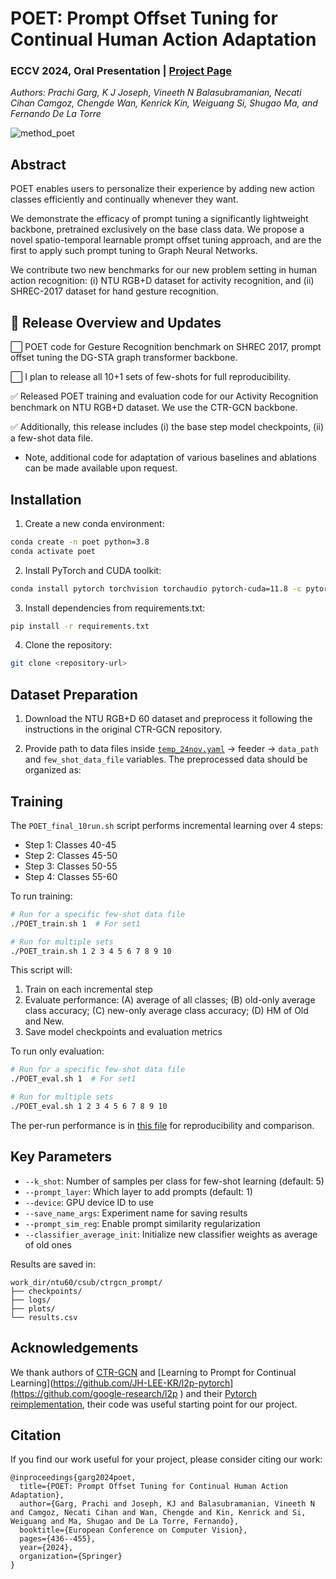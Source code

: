 # POET: Prompt Offset Tuning for Continual Human Action Adaptation

### ECCV 2024, Oral Presentation | [Project Page](https://humansensinglab.github.io/POET-continual-action-recognition/)

*Authors: Prachi Garg, K J Joseph, Vineeth N Balasubramanian, Necati Cihan Camgoz, Chengde Wan, Kenrick Kin, Weiguang Si, Shugao Ma, and Fernando De La Torre*

![method_poet](https://github.com/user-attachments/assets/41c9716f-ee8e-47c2-9cb0-08afc1231f5e)

## Abstract
POET enables users to personalize their experience by adding new action classes efficiently and continually whenever they want.

We demonstrate the efficacy of prompt tuning a significantly lightweight backbone, pretrained exclusively on the base class data. We propose a novel spatio-temporal learnable prompt offset tuning approach, and are the first to apply such prompt tuning to Graph Neural Networks.

We contribute two new benchmarks for our new problem setting in human action recognition: (i) NTU RGB+D dataset for activity recognition, and (ii) SHREC-2017 dataset for hand gesture recognition. 

## :rocket: **Release Overview and Updates**
:white_large_square: POET code for Gesture Recognition benchmark on SHREC 2017, prompt offset tuning the DG-STA graph transformer backbone. 

:white_large_square: I plan to release all 10+1 sets of few-shots for full reproducibility. 

:white_check_mark: Released POET training and evaluation code for our Activity Recognition benchmark on NTU RGB+D dataset. We use the CTR-GCN backbone. 

:white_check_mark: Additionally, this release includes (i) the base step model checkpoints, (ii) a few-shot data file. 

- Note, additional code for adaptation of various baselines and ablations can be made available upon request. 

## Installation

1. Create a new conda environment:
```bash
conda create -n poet python=3.8
conda activate poet
```

2. Install PyTorch and CUDA toolkit:
```bash 
conda install pytorch torchvision torchaudio pytorch-cuda=11.8 -c pytorch -c nvidia
```

3. Install dependencies from requirements.txt:
```bash
pip install -r requirements.txt
```

4. Clone the repository:
```bash
git clone <repository-url>
```

## Dataset Preparation

1. Download the NTU RGB+D 60 dataset and preprocess it following the instructions in the original CTR-GCN repository. 

2. Provide path to data files inside [`temp_24nov.yaml`](https://github.com/humansensinglab/POET-continual-action-recognition/blob/main/config/nturgbd-cross-subject/temp_24nov.yaml) -> feeder -> `data_path` and `few_shot_data_file` variables. The preprocessed data should be organized as:

## Training

The `POET_final_10run.sh` script performs incremental learning over 4 steps:
- Step 1: Classes 40-45
- Step 2: Classes 45-50
- Step 3: Classes 50-55
- Step 4: Classes 55-60

To run training:

```bash
# Run for a specific few-shot data file
./POET_train.sh 1  # For set1

# Run for multiple sets
./POET_train.sh 1 2 3 4 5 6 7 8 9 10
```

This script will:
1. Train on each incremental step
2. Evaluate performance: (A) average of all classes; (B) old-only average class accuracy; (C) new-only average class accuracy; (D) HM of Old and New. 
3. Save model checkpoints and evaluation metrics

To run only evaluation:

```bash
# Run for a specific few-shot data file
./POET_eval.sh 1  # For set1

# Run for multiple sets
./POET_eval.sh 1 2 3 4 5 6 7 8 9 10
```
The per-run performance is in [this file](https://github.com/humansensinglab/POET-continual-action-recognition/blob/main/POET_NTU_CTRGCN_activity_results.pdf) for reproducibility and comparison. 

## Key Parameters

- `--k_shot`: Number of samples per class for few-shot learning (default: 5)
- `--prompt_layer`: Which layer to add prompts (default: 1) 
- `--device`: GPU device ID to use
- `--save_name_args`: Experiment name for saving results
- `--prompt_sim_reg`: Enable prompt similarity regularization
- `--classifier_average_init`: Initialize new classifier weights as average of old ones

Results are saved in:
```
work_dir/ntu60/csub/ctrgcn_prompt/
├── checkpoints/
├── logs/
├── plots/
└── results.csv
```

## Acknowledgements 
We thank authors of [CTR-GCN](https://github.com/Uason-Chen/CTR-GCN) and [Learning to Prompt for Continual Learning](https://github.com/JH-LEE-KR/l2p-pytorch](https://github.com/google-research/l2p ) and their [Pytorch reimplementation](https://github.com/JH-LEE-KR/l2p-pytorch), their code was useful starting point for our project. 

## Citation

If you find our work useful for your project, please consider citing our work:
```
@inproceedings{garg2024poet,
  title={POET: Prompt Offset Tuning for Continual Human Action Adaptation},
  author={Garg, Prachi and Joseph, KJ and Balasubramanian, Vineeth N and Camgoz, Necati Cihan and Wan, Chengde and Kin, Kenrick and Si, Weiguang and Ma, Shugao and De La Torre, Fernando},
  booktitle={European Conference on Computer Vision},
  pages={436--455},
  year={2024},
  organization={Springer}
}
```

